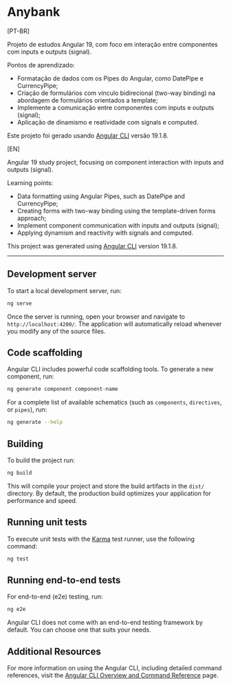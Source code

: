 # Anybank

[PT-BR]

Projeto de estudos Angular 19, com foco em interação entre componentes com inputs e outputs (signal).

Pontos de aprendizado:
- Formatação de dados com os Pipes do Angular, como DatePipe e CurrencyPipe;
- Criação de formulários com vínculo bidirecional (two-way binding) na abordagem de formulários orientados a template;
- Implemente a comunicação entre componentes com inputs e outputs (signal);
- Aplicação de dinamismo e reatividade com signals e computed.

Este projeto foi gerado usando [Angular CLI](https://github.com/angular/angular-cli) versão 19.1.8.

[EN]

Angular 19 study project, focusing on component interaction with inputs and outputs (signal).

Learning points:
- Data formatting using Angular Pipes, such as DatePipe and CurrencyPipe;
- Creating forms with two-way binding using the template-driven forms approach;
- Implement component communication with inputs and outputs (signal);
- Applying dynamism and reactivity with signals and computed.

This project was generated using [Angular CLI](https://github.com/angular/angular-cli) version 19.1.8.

---

## Development server

To start a local development server, run:

```bash
ng serve
```

Once the server is running, open your browser and navigate to `http://localhost:4200/`. The application will automatically reload whenever you modify any of the source files.

## Code scaffolding

Angular CLI includes powerful code scaffolding tools. To generate a new component, run:

```bash
ng generate component component-name
```

For a complete list of available schematics (such as `components`, `directives`, or `pipes`), run:

```bash
ng generate --help
```

## Building

To build the project run:

```bash
ng build
```

This will compile your project and store the build artifacts in the `dist/` directory. By default, the production build optimizes your application for performance and speed.

## Running unit tests

To execute unit tests with the [Karma](https://karma-runner.github.io) test runner, use the following command:

```bash
ng test
```

## Running end-to-end tests

For end-to-end (e2e) testing, run:

```bash
ng e2e
```

Angular CLI does not come with an end-to-end testing framework by default. You can choose one that suits your needs.

## Additional Resources

For more information on using the Angular CLI, including detailed command references, visit the [Angular CLI Overview and Command Reference](https://angular.dev/tools/cli) page.
